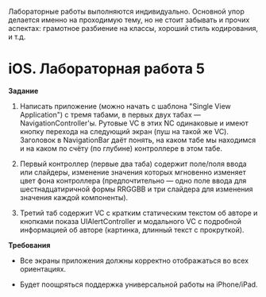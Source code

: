 Лабораторные работы выполняются индивидуально. Основной упор делается именно на проходимую тему, но не стоит забывать и прочих аспектах: грамотное разбиение на классы, хороший стиль кодирования, и т.д.

iOS. Лабораторная работа 5
==========================

**Задание**

1. Написать приложение (можно начать с шаблона "Single View Application") с тремя табами, в первых двух табах — NavigationController'ы. Рутовые VC в этих NC одинаковые и имеют кнопку перехода на следующий экран (пуш на такой же VC). Заголовок в NavigationBar даёт понять, на каком табе мы находимся и на каком по счёту (по глубине) контроллере в этом табе.

2. Первый контроллер (первые два таба) содержит поле/поля ввода или слайдеры, изменение значения которых мгновенно изменяет цвет фона контроллера (предпочтительно — одно поле ввода для шестнадцатиричной формы RRGGBB и три слайдера для изменения значения каждой компоненты). 

3. Третий таб содержит VC с кратким статическим текстом об авторе и кнопками показа UIAlert​Controller и модального VC с подробной информацией об авторе (картинка, длинный текст с прокруткой).


**Требования**

* Все экраны приложения должны корректно отображаться во всех ориентациях.

* Будет поощряться поддержка универсальной работы на iPhone/iPad.


